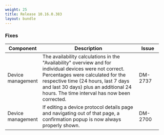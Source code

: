 ```yaml
---
weight: 25
title: Release 10.16.0.383
layout: bundle
---
```


<!--10.16.0.377-10.16.0.383-->


### Fixes

<div><table ><colgroup>
<col style="width: 15%;"><col style="width: 70%;"><col style="width: 15%;"></colgroup>
<thead><tr>
<th>
Component</th>
<th>
Description</th>
<th>
Issue</th>
</tr>
</thead><tbody>

<tr>
<td>Device management</td>
<td>The availability calculations in the "Availability" overview and for individual devices were not correct. Percentages were calculated for the respective time (24 hours, last 7 days and last 30 days) plus an additional 24 hours. The time interval has now been corrected.</td>
<td>DM-2737</td>
</tr>

<tr>
<td>Device management</td>
<td>If editing a device protocol details page and navigating out of that page, a confirmation popup is now always properly shown.</td>
<td>DM-2700</td>
</tr>

</tbody></table></div>
